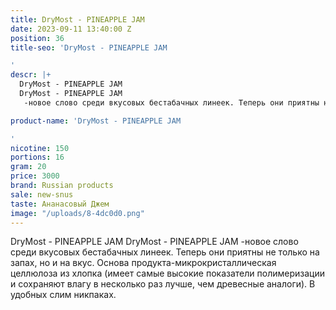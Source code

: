 ```yaml
---
title: DryMost - PINEAPPLE JAM
date: 2023-09-11 13:40:00 Z
position: 36
title-seo: 'DryMost - PINEAPPLE JAM

'
descr: |+
  DryMost - PINEAPPLE JAM
  DryMost - PINEAPPLE JAM
   -новое слово среди вкусовых бестабачных линеек. Теперь они приятны не только на запах, но и на вкус. Основа продукта-микрокристаллическая целлюлоза из хлопка (имеет самые высокие показатели полимеризации и сохраняют влагу в несколько раз лучше, чем древесные аналоги). В удобных слим никпаках.

product-name: 'DryMost - PINEAPPLE JAM

'
nicotine: 150
portions: 16
gram: 20
price: 3000
brand: Russian products
sale: new-snus
taste: Ананасовый Джем
image: "/uploads/8-4dc0d0.png"
---
```


DryMost - PINEAPPLE JAM
DryMost - PINEAPPLE JAM
 -новое слово среди вкусовых бестабачных линеек. Теперь они приятны не только на запах, но и на вкус. Основа продукта-микрокристаллическая целлюлоза из хлопка (имеет самые высокие показатели полимеризации и сохраняют влагу в несколько раз лучше, чем древесные аналоги). В удобных слим никпаках.

